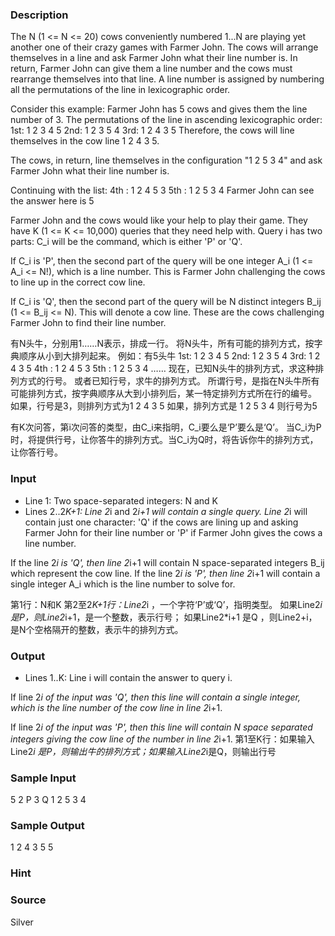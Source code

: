 
### Description
The N (1 <= N <= 20) cows conveniently numbered 1...N are playing 
yet another one of their crazy games with Farmer John. The cows 
will arrange themselves in a line and ask Farmer John what their 
line number is. In return, Farmer John can give them a line number 
and the cows must rearrange themselves into that line. 
A line number is assigned by numbering all the permutations of the 
line in lexicographic order. 

Consider this example: 
Farmer John has 5 cows and gives them the line number of 3. 
The permutations of the line in ascending lexicographic order: 
1st: 1 2 3 4 5 
2nd: 1 2 3 5 4 
3rd: 1 2 4 3 5 
Therefore, the cows will line themselves in the cow line 1 2 4 3 5. 

The cows, in return, line themselves in the configuration "1 2 5 3 4" and 
ask Farmer John what their line number is. 

Continuing with the list: 
4th : 1 2 4 5 3 
5th : 1 2 5 3 4 
Farmer John can see the answer here is 5 

Farmer John and the cows would like your help to play their game. 
They have K (1 <= K <= 10,000) queries that they need help with. 
Query i has two parts: C_i will be the command, which is either 'P' 
or 'Q'. 

If C_i is 'P', then the second part of the query will be one integer 
A_i (1 <= A_i <= N!), which is a line number. This is Farmer John 
challenging the cows to line up in the correct cow line. 

If C_i is 'Q', then the second part of the query will be N distinct 
integers B_ij (1 <= B_ij <= N). This will denote a cow line. These are the 
cows challenging Farmer John to find their line number. 

有N头牛，分别用1……N表示，排成一行。 
将N头牛，所有可能的排列方式，按字典顺序从小到大排列起来。 
例如：有5头牛 
1st: 1 2 3 4 5 
2nd: 1 2 3 5 4 
3rd: 1 2 4 3 5 
4th : 1 2 4 5 3 
5th : 1 2 5 3 4 
…… 
现在，已知N头牛的排列方式，求这种排列方式的行号。 
或者已知行号，求牛的排列方式。 
所谓行号，是指在N头牛所有可能排列方式，按字典顺序从大到小排列后，某一特定排列方式所在行的编号。 
如果，行号是3，则排列方式为1 2 4 3 5 
如果，排列方式是 1 2 5 3 4 则行号为5 

有K次问答，第i次问答的类型，由C_i来指明，C_i要么是‘P’要么是‘Q’。 
当C_i为P时，将提供行号，让你答牛的排列方式。当C_i为Q时，将告诉你牛的排列方式，让你答行号。 


### Input
* Line 1: Two space-separated integers: N and K 
* Lines 2..2*K+1: Line 2*i and 2*i+1 will contain a single query. 
Line 2*i will contain just one character: 'Q' if the cows are lining 
up and asking Farmer John for their line number or 'P' if Farmer 
John gives the cows a line number. 

If the line 2*i is 'Q', then line 2*i+1 will contain N space-separated 
integers B_ij which represent the cow line. If the line 2*i is 'P', 
then line 2*i+1 will contain a single integer A_i which is the line 
number to solve for. 

第1行：N和K 
第2至2*K+1行：Line2*i ，一个字符‘P’或‘Q’，指明类型。 
如果Line2*i是P，则Line2*i+1，是一个整数，表示行号； 
如果Line2*i+1 是Q ，则Line2+i，是N个空格隔开的整数，表示牛的排列方式。

### Output
* Lines 1..K: Line i will contain the answer to query i. 

If line 2*i of the input was 'Q', then this line will contain a 
single integer, which is the line number of the cow line in line 
2*i+1. 

If line 2*i of the input was 'P', then this line will contain N 
space separated integers giving the cow line of the number in line 
2*i+1. 
第1至K行：如果输入Line2*i 是P，则输出牛的排列方式；如果输入Line2*i是Q，则输出行号
### Sample Input
5 2
P
3
Q
1 2 5 3 4


### Sample Output

1 2 4 3 5
5

### Hint

### Source
Silver